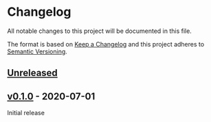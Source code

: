 # Changelog
All notable changes to this project will be documented in this file.

The format is based on [Keep a Changelog](http://keepachangelog.com/en/1.0.0/)
and this project adheres to [Semantic Versioning](http://semver.org/spec/v2.0.0.html).

## [Unreleased]

## [v0.1.0] - 2020-07-01

Initial release


[Unreleased]: https://github.com/sat-utils/sat-stac/compare/master...develop
[v0.1.0]: https://github.com/cirrus-geo/cirrus-job-images/tree/0.1.0
